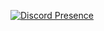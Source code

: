 [![Discord Presence](https://lanyard.cnrad.dev/api/1024379964163895328)](https://discord.com/users/1024379964163895328)
